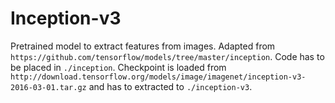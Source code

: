 # Inception-v3
Pretrained model to extract features from images. Adapted from `https://github.com/tensorflow/models/tree/master/inception`. Code has to be placed in `./inception`.
Checkpoint is loaded from `http://download.tensorflow.org/models/image/imagenet/inception-v3-2016-03-01.tar.gz` and has to extracted to `./inception-v3`.
